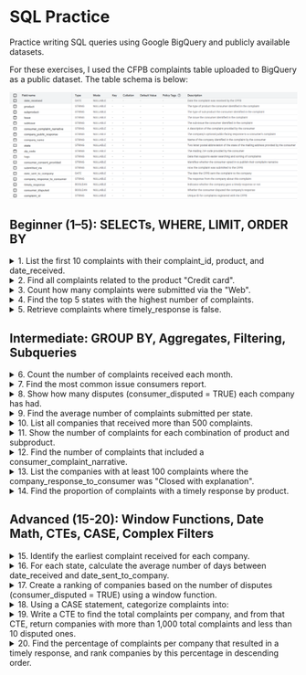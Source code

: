 # SQL Practice
Practice writing SQL queries using Google BigQuery and publicly available datasets.

For these exercises, I used the CFPB complaints table uploaded to BigQuery as a public dataset. 
The table schema is below:

![alt text](https://github.com/AustinBroadbent/SQL_Practice/blob/main/images/cfpb_table_schema.png "bigquery-public-data.cfpb_complaints.complaint_database")

## Beginner (1–5): SELECTs, WHERE, LIMIT, ORDER BY

<details>
<summary>1. List the first 10 complaints with their complaint_id, product, and date_received.</summary>

```sql
SELECT complaint_id, product, date_received
FROM bigquery-public-data.cfpb_complaints.complaint_database
LIMIT 10
```

![alt text](https://github.com/AustinBroadbent/SQL_Practice/blob/main/images/first_10_complaints.png "First 10 complaints in the table")
</details>

<details>
<summary>2. Find all complaints related to the product "Credit card".</summary>

```sql
SELECT *
FROM bigquery-public-data.cfpb_complaints.complaint_database
WHERE product = "Credit card"
```

![alt text](https://github.com/AustinBroadbent/SQL_Practice/blob/main/images/credit_card_complaints.png "All complaints related to credit cards")
</details>

<details>
<summary>3. Count how many complaints were submitted via the "Web".</summary>

```sql
SELECT COUNT(*) AS submitted_via_web
FROM bigquery-public-data.cfpb_complaints.complaint_database
WHERE submitted_via = "Web"
```

![alt text](https://github.com/AustinBroadbent/SQL_Practice/blob/main/images/count_web_complaints.png "Total number of complaints submitted online")
</details>

<details>
<summary>4. Find the top 5 states with the highest number of complaints.</summary>

```sql
SELECT state, COUNT(*) AS number_of_complaints
FROM bigquery-public-data.cfpb_complaints.complaint_database
GROUP BY state
ORDER BY number_of_complaints DESC LIMIT 5
```

![alt text](https://github.com/AustinBroadbent/SQL_Practice/blob/main/images/top_five_states.png "These states had the highest number of complaints")
</details>

<details>
<summary>5. Retrieve complaints where timely_response is false.</summary>

```sql
SELECT *
FROM bigquery-public-data.cfpb_complaints.complaint_database
WHERE timely_response = FALSE
```

![alt text](https://github.com/AustinBroadbent/SQL_Practice/blob/main/images/timely_response_false.png "These complaints were not considered to be handled in a timely manner")
</details>

## Intermediate: GROUP BY, Aggregates, Filtering, Subqueries

<details>
<summary>6. Count the number of complaints received each month.</summary>

```sql
SELECT FORMAT_DATE('%Y-%m', date_received) AS month, COUNT(*) AS number_of_complaints
FROM bigquery-public-data.cfpb_complaints.complaint_database
GROUP BY month
ORDER BY month
```

![alt text](https://github.com/AustinBroadbent/SQL_Practice/blob/main/images/monthly_complaints.png "Total number of complaints received for each month in the table")
</details>

<details>
<summary>7. Find the most common issue consumers report.</summary>

```sql
SELECT issue, COUNT(*) AS number_of_complaints
FROM bigquery-public-data.cfpb_complaints.complaint_database
GROUP BY issue
ORDER BY number_of_complaints DESC LIMIT 1
```

![alt text](https://github.com/AustinBroadbent/SQL_Practice/blob/main/images/most_common_issue.png "The most common issue reported by consumers")
</details>

<details>
<summary>8. Show how many disputes (consumer_disputed = TRUE) each company has had.</summary>

```sql
SELECT company_name, COUNT(*) AS number_of_disputes
FROM bigquery-public-data.cfpb_complaints.complaint_database
WHERE consumer_disputed = TRUE
GROUP BY company_name
ORDER BY number_of_disputes DESC
```

![alt text](https://github.com/AustinBroadbent/SQL_Practice/blob/main/images/disputes_by_company.png "The total number of disputed claims for each company")
</details>

<details>
<summary>9. Find the average number of complaints submitted per state.</summary>

```sql
SELECT AVG(number_of_complaints) AS average_complaints_per_state
FROM (
  SELECT state, COUNT(*) AS number_of_complaints
  FROM bigquery-public-data.cfpb_complaints.complaint_database
  GROUP BY state
)
```

![alt text](https://github.com/AustinBroadbent/SQL_Practice/blob/main/images/average_complaints_per_state.png "The average number of complaints per state")
</details>

<details>
<summary>10. List all companies that received more than 500 complaints.</summary>

```sql
SELECT company_name, COUNT(*) as number_of_complaints
FROM bigquery-public-data.cfpb_complaints.complaint_database
GROUP BY company_name
HAVING number_of_complaints > 500
ORDER BY number_of_complaints DESC
```

![alt text](https://github.com/AustinBroadbent/SQL_Practice/blob/main/images/companies_over_500.png "These companies all had over 500 complaints lodged against them")
</details>

<details>
<summary>11. Show the number of complaints for each combination of product and subproduct.</summary>

```sql
SELECT product, subproduct, COUNT(*) AS number_of_complaints
FROM bigquery-public-data.cfpb_complaints.complaint_database
GROUP BY product, subproduct
ORDER BY product, number_of_complaints DESC
```

![alt text](https://github.com/AustinBroadbent/SQL_Practice/blob/main/images/product_subproduct_complaints.png "The number of complaints for each combination of product and subproduct")
</details>

<details>
<summary>12. Find the number of complaints that included a consumer_complaint_narrative.</summary>

```sql
SELECT COUNT(*) AS complaints_with_consumer_narrative
FROM bigquery-public-data.cfpb_complaints.complaint_database
WHERE consumer_complaint_narrative IS NOT NULL
```

![alt text](https://github.com/AustinBroadbent/SQL_Practice/blob/main/images/consumer_narrative.png "These complaints all include a description given by the consumer")
</details>

<details>
<summary>13. List the companies with at least 100 complaints where the company_response_to_consumer was "Closed with explanation".</summary>

```sql
SELECT company_name, COUNT(*) as number_of_closed_with_explanation
FROM bigquery-public-data.cfpb_complaints.complaint_database
WHERE company_response_to_consumer = "Closed with explanation"
GROUP BY company_name
HAVING number_of_closed_with_explanation >= 100
ORDER BY number_of_closed_with_explanation DESC
```

![alt text](https://github.com/AustinBroadbent/SQL_Practice/blob/main/images/companies_closed_with_explanation.png "These companies al have at least 100 complaints that are closed with an explanation")
</details>

<details>
<summary>14. Find the proportion of complaints with a timely response by product.</summary>

```sql
SELECT 
  A.product, 
  B.number_of_timely,
  A.total_number_of_complaints,
  ROUND(B.number_of_timely * 100 / A.total_number_of_complaints, 2) AS proportion_of_timely_responses
FROM (
  SELECT product, COUNT(*) AS total_number_of_complaints
  FROM bigquery-public-data.cfpb_complaints.complaint_database
  GROUP BY product
) AS A
JOIN (
  SELECT product, COUNT(*) AS number_of_timely
  FROM bigquery-public-data.cfpb_complaints.complaint_database
  WHERE timely_response = TRUE
  GROUP BY product
) AS B
ON A.product = B.product
ORDER BY proportion_of_timely_responses DESC
```
![alt text](https://github.com/AustinBroadbent/SQL_Practice/blob/main/images/proportion_of_timely_responses.png "The percentage of timely responses vs. total complaints for each product")
</details>

## Advanced (15-20): Window Functions, Date Math, CTEs, CASE, Complex Filters

<details>
<summary>15. Identify the earliest complaint received for each company.</summary>

```sql
SELECT company_name, MIN(date_received) AS earliest_complaint
FROM bigquery-public-data.cfpb_complaints.complaint_database
GROUP BY company_name
```

![alt text](https://github.com/AustinBroadbent/SQL_Practice/blob/main/images/earliest_complaint_by_company.png "The date of the first complaint received for each company")
</details>

<details>
<summary>16. For each state, calculate the average number of days between date_received and date_sent_to_company.</summary>

```sql
SELECT
  state, 
  ROUND(AVG(DATE_DIFF(date_sent_to_company, date_received, DAY)), 3) AS average_days_between_sent_received
FROM bigquery-public-data.cfpb_complaints.complaint_database
GROUP BY state
ORDER BY average_days_between_sent_received DESC
```

![alt text](https://github.com/AustinBroadbent/SQL_Practice/blob/main/images/average_days_between_sent_received.png "The average number of days between the receipt of the complaint and the date which the complaint was sent to the company, for each state")
</details>

<details>
<summary>17. Create a ranking of companies based on the number of disputes (consumer_disputed = TRUE) using a window function.</summary>

```sql
SELECT
  company_name,
  COUNT(*) AS total_disputes,
  RANK() OVER(ORDER BY COUNT(*) DESC) AS dispute_rank
FROM bigquery-public-data.cfpb_complaints.complaint_database
WHERE consumer_disputed = TRUE
GROUP BY company_name
ORDER BY dispute_rank
```

![alt text](https://github.com/AustinBroadbent/SQL_Practice/blob/main/images/dispute_ranking.png "Ranking of the coompanies with the most disputed complaints")
</details>

<details>
<summary>18. Using a CASE statement, categorize complaints into:</summary>
  - "Fast" if sent to company on the same day it was received
  - "Delayed" if sent after 1 or more days
  - "Unknown" if date_sent_to_company is null

```sql
SELECT
  complaint_id,
  CASE
    WHEN date_sent_to_company IS NULL THEN "Unknown"
    WHEN DATE_DIFF(date_sent_to_company, date_received, DAY) < 1 THEN "Fast"
    WHEN DATE_DIFF(date_sent_to_company, date_received, DAY) >= 1  THEN "Delayed"
    ELSE "Error"
    END AS complaint_category
FROM bigquery-public-data.cfpb_complaints.complaint_database
LIMIT 1000
```

![alt text](https://github.com/AustinBroadbent/SQL_Practice/blob/main/images/complaint_category.png "Categorizing complaints as being handled Fast, Delayed, or Unknown")
</details>

<details>
<summary>19. Write a CTE to find the total complaints per company, and from that CTE, return companies with more than 1,000 total complaints and less than 10 disputed ones.</summary>

```sql
WITH company_complaints AS (
  SELECT 
    company_name, 
    COUNT(*) AS total_complaints,
    COUNT(
      CASE
        WHEN consumer_disputed = TRUE THEN 1
        END
    ) AS total_disputed
  FROM bigquery-public-data.cfpb_complaints.complaint_database
  GROUP BY company_name
)

SELECT company_name, total_complaints, total_disputed
FROM company_complaints
WHERE total_complaints > 1000 AND total_disputed < 10
```
![alt text](https://github.com/AustinBroadbent/SQL_Practice/blob/main/images/CTE_total_complaints.png "Companies with more than 1,000 total complaints and less than 10 disputed ones")
</details>

<details>
<summary>20. Find the percentage of complaints per company that resulted in a timely response, and rank companies by this percentage in descending order.</summary>s

```sql
WITH most_timely_companies AS (
  SELECT 
    company_name,
    COUNT(*) AS total_number_of_complaints,
    COUNTIF(timely_response = TRUE) AS number_of_timely,
    ROUND(COUNTIF(timely_response = TRUE) * 100.0 / COUNT(*), 2) AS percentage_timely
  FROM bigquery-public-data.cfpb_complaints.complaint_database
  GROUP BY company_name
)

SELECT
  company_name,
  total_number_of_complaints,
  number_of_timely, percentage_timely,
  RANK() OVER(ORDER BY percentage_timely DESC) AS timely_rank
FROM most_timely_companies
ORDER BY timely_rank
```

![alt text](https://github.com/AustinBroadbent/SQL_Practice/blob/main/images/most_timely_companies.png "Ranking the companies by the percentage of timely responses vs. total complaints")
</details>
